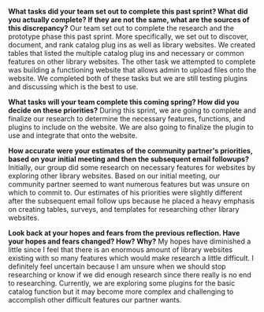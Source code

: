 **What tasks did your team set out to complete this past sprint? What did you actually complete? If they are not the same, what are the sources of this discrepancy?**
  Our team set out to complete the research and the prototype phase this past sprint. More specifically, we set out to discover, document, and rank catalog plug ins as well as library websites. We created tables that listed the multiple catalog plug ins and necessary or common features on other library websites. The other task we attempted to complete was building a functioning website that allows admin to upload files onto the website. We completed both of these tasks but we are still testing plugins and discussing which is the best to use. 
  
**What tasks will your team complete this coming spring? How did you decide on these priorities?**
  During this sprint, we are going to complete and finalize our research to determine the necessary features, functions, and plugins to include on the website. We are also going to finalize the plugin to use and integrate that onto the website. 

**How accurate were your estimates of the community partner's priorities, based on your initial meeting and then the subsequent email followups?**
	Initially, our group did some research on necessary features for websites by exploring other library websites. Based on our initial meeting, our community partner seemed to want numerous features but was unsure on which to commit to. Our estimates of his priorities were slightly different after the subsequent email follow ups because he placed a heavy emphasis on creating tables, surveys, and templates for researching other library websites. 

**Look back at your hopes and fears from the previous reflection. Have your hopes and fears changed? How? Why?**
	My hopes have diminished a little since I feel that there is an enormous amount of library websites existing with so many features which would make research a little difficult. I definitely feel uncertain because I am unsure when we should stop researching or know if we did enough research since there really is no end to researching. Currently, we are exploring some plugins for the basic catalog function but it may become more complex and challenging to accomplish other difficult features our partner wants. 
